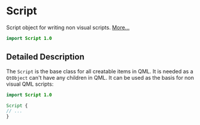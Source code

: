 # Script

Script object for writing non visual scripts. [More...](#detailed-description)

```qml
import Script 1.0
```

## Detailed Description

The `Script` is the base class for all creatable items in QML. It is needed as a `QtObject`
can't have any children in QML. It can be used as the basis for non visual QML scripts:

```qml
import Script 1.0

Script {
// ...
}
```
